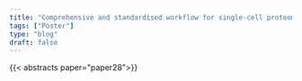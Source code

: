 ```yaml
---
title: "Comprehensive and standardised workflow for single-cell proteomics data analysis using scp and scplainer."
tags: ["Poster"]
type: "blog"
draft: false
---
```


{{< abstracts paper="paper28">}}


